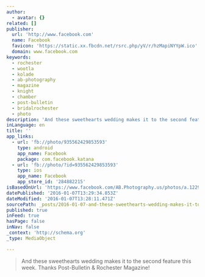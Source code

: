 ```yaml
---
author:
  - avatar: {}
related: []
publisher:
  url: 'http://www.facebook.com'
  name: Facebook
  favicon: 'https://static.xx.fbcdn.net/rsrc.php/yV/r/hzMapiNYYpW.ico'
  domain: www.facebook.com
keywords:
  - rochester
  - wootla
  - kolade
  - ab-photography
  - magazine
  - knight
  - chamber
  - post-bulletin
  - bridalrochester
  - photo
description: 'And these sweethearts wedding makes it to the second feature this week. Thanks Post-Bulletin & Rochester Magazine!'
inLanguage: en
title: ''
app_links:
  - url: 'fb://photo/935562429853593'
    type: android
    app_name: Facebook
    package: com.facebook.katana
  - url: 'fb://photo/?id=935562429853593'
    type: ios
    app_name: Facebook
    app_store_id: '284882215'
isBasedOnUrl: 'https://www.facebook.com/AB.Photography.us/photos/a.122933917783119.25643.104905329585978/935562429853593/?type=3'
datePublished: '2016-01-07T13:29:34.853Z'
dateModified: '2016-01-07T13:28:11.471Z'
sourcePath: _posts/2016-01-07-and-these-sweethearts-wedding-makes-it-to-the-second-feature.md
published: true
inFeed: true
hasPage: false
inNav: false
_context: 'http://schema.org'
_type: MediaObject

---
```

> And these sweethearts wedding makes it to the second feature this week&period; Thanks Post-Bulletin & Rochester Magazine&excl;